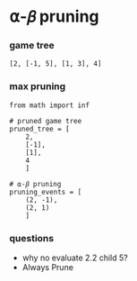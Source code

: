 # ⍺-𝛽 pruning

### game tree
```
[2, [-1, 5], [1, 3], 4]
```


### max pruning
```
from math import inf

# pruned game tree
pruned_tree = [
    2,
    [-1],
    [1],
    4
    ]
    
# ⍺-𝛽 pruning
pruning_events = [
    (2, -1),
    (2, 1)
    ]
```

### questions
- why no evaluate 2.2 child 5?
- Always Prune
